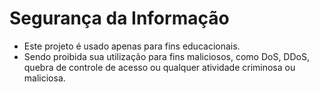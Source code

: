 # Segurança da Informação
- Este projeto é usado apenas para fins educacionais.
- Sendo proibida sua utilização para fins maliciosos, como DoS, DDoS, quebra de controle de acesso ou qualquer atividade criminosa ou maliciosa.
